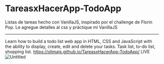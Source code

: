 # TareasxHacerApp-TodoApp
Listas de tareas hecho con VanillaJS, inspirado por el challenge de Florin Pop. Le agregue detalles al css y práctique mi VanillaJS


-----------------------

Learn how to build a todo list web app in HTML, CSS and JavaScript with the ability to display, create, edit and delete your tasks. Task list, to-do list, shopping list.
https://olimajs.github.io/TareasxHacerApp-TodoApp/ LIVE
![Untitled](https://user-images.githubusercontent.com/84105167/157554163-c33d1fce-55ac-4c96-b10d-f6f59d42a3ae.png)

